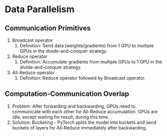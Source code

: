 # Data Parallelism

## Communication Primitives

1. Broadcast operator
   1. Definition: Send data (weights/gradients) from 1 GPU to multiple GPUs in the divide-and-conquer strategy.
2. Reduce operator
   1. Definition: Accumulate gradients from multiple GPUs to 1 GPU in the divide-and-conquer strategy.
3. All-Reduce operator
   1. Definition: Reduce operator followed by Broadcast operator.

## Computation-Communication Overlap

1. Problem: After forwarding and backwarding, GPUs need to communicate with each other for All-Reduce accumulation. GPUs are idle, except waiting for result, during this time.
2. Solution: Bucketing - PyTorch splits the model into buckets and send buckets of layers for All-Reduce immediately after backwarding.
